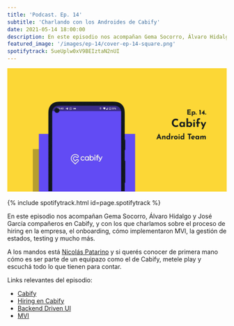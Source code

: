 ```yaml
---
title: 'Podcast. Ep. 14'
subtitle: 'Charlando con los Androides de Cabify'
date: 2021-05-14 18:00:00
description: En este episodio nos acompañan Gema Socorro, Álvaro Hidalgo y José García.
featured_image: '/images/ep-14/cover-ep-14-square.png'
spotifytrack: 5ueUplw0xV9BEIztaN2nUI
---
```


![](/images/ep-14/cover-ep-14.png)

{% include spotifytrack.html id=page.spotifytrack %}

En este episodio nos acompañan Gema Socorro, Álvaro Hidalgo y José García compañeros en Cabify, y con los que charlamos sobre el proceso de hiring en la empresa, el onboarding, cómo implementaron MVI, la gestión de estados, testing y mucho más.


A los mandos está [Nicolás Patarino](https://twitter.com/npatarino) y si querés conocer de primera mano cómo es ser 
parte de un equipazo como el de Cabify, metele play y escuchá todo lo que tienen para contar.

Links relevantes del episodio:


* [Cabify](https://cabify.es)
* [Hiring en Cabify](https://cabify.careers/es/)
* [Backend Driven UI](https://codearmy.co/server-driven-ui-en-palabras-simples-841a7e6594b3)
* [MVI](https://www.raywenderlich.com/817602-mvi-architecture-for-android-tutorial-getting-started)
